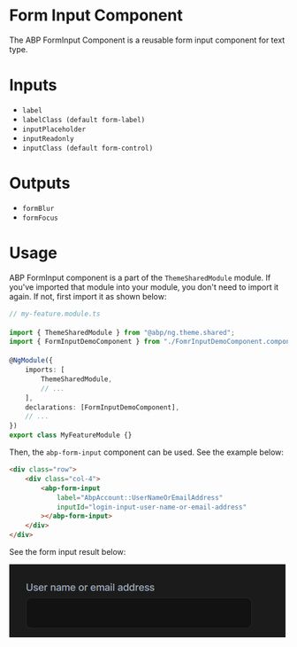 # Form Input Component

The ABP FormInput Component is a reusable form input component for text type.

# Inputs
* `label`
* `labelClass (default form-label)`
* `inputPlaceholder`
* `inputReadonly`
* `inputClass (default form-control)`

# Outputs
* `formBlur`
* `formFocus`

# Usage

ABP FormInput component is a part of the `ThemeSharedModule` module. If you've imported that module into your module, you don't need to import it again. If not, first import it as shown below:

```ts
// my-feature.module.ts

import { ThemeSharedModule } from "@abp/ng.theme.shared";
import { FormInputDemoComponent } from "./FomrInputDemoComponent.component";

@NgModule({
	imports: [
		ThemeSharedModule,
		// ...
	],
	declarations: [FormInputDemoComponent],
	// ...
})
export class MyFeatureModule {}
```

Then, the `abp-form-input` component can be used. See the example below:

```html
<div class="row">
	<div class="col-4">
		<abp-form-input
			label="AbpAccount::UserNameOrEmailAddress"
			inputId="login-input-user-name-or-email-address"
		></abp-form-input>
	</div>
</div>
```

See the form input result below:

![abp-form-input](./images/form-input.png)
